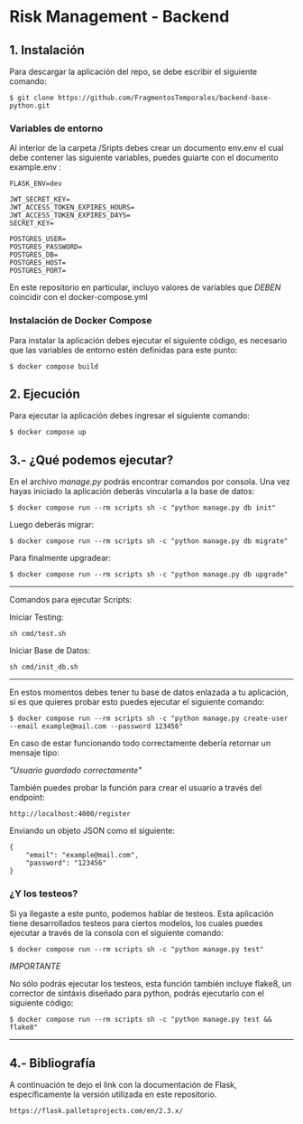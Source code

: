 # Risk Management - Backend 


## 1. Instalación

Para descargar la aplicación del repo, se debe escribir el siguiente comando:

```
$ git clone https://github.com/FragmentosTemporales/backend-base-python.git
```

### Variables de entorno

Al interior de la carpeta /Sripts debes crear un documento env.env el cual debe contener las siguiente variables, puedes guiarte con el documento example.env :

```
FLASK_ENV=dev

JWT_SECRET_KEY=
JWT_ACCESS_TOKEN_EXPIRES_HOURS=
JWT_ACCESS_TOKEN_EXPIRES_DAYS=
SECRET_KEY=

POSTGRES_USER=
POSTGRES_PASSWORD=
POSTGRES_DB=
POSTGRES_HOST=
POSTGRES_PORT=
```

En este repositorio en particular, incluyo valores de variables que *DEBEN* coincidir con el docker-compose.yml

### Instalación de Docker Compose

Para instalar la aplicación debes ejecutar el siguiente código, es necesario que las variables de entorno estén definidas para este punto:

```
$ docker compose build
```

## 2. Ejecución

Para ejecutar la aplicación debes ingresar el siguiente comando:

```
$ docker compose up
```

## 3.- ¿Qué podemos ejecutar?

En el archivo *manage.py* podrás encontrar comandos por consola. Una vez hayas iniciado la aplicación deberás vincularla a la base de datos:

```
$ docker compose run --rm scripts sh -c "python manage.py db init"
```

Luego deberás migrar:

```
$ docker compose run --rm scripts sh -c "python manage.py db migrate"
```

Para finalmente upgradear:

```
$ docker compose run --rm scripts sh -c "python manage.py db upgrade"
```

<hr/>

Comandos para ejecutar Scripts:

Iniciar Testing:
```
sh cmd/test.sh
```
Iniciar Base de Datos:
```
sh cmd/init_db.sh
```

<hr/>



En estos momentos debes tener tu base de datos enlazada a tu aplicación, si es que quieres probar esto puedes ejecutar el siguiente comando:

```
$ docker compose run --rm scripts sh -c "python manage.py create-user --email example@mail.com --password 123456"
```

En caso de estar funcionando todo correctamente debería retornar un mensaje tipo:

*"Usuario guardado correctamente"*

También puedes probar la función para crear el usuario a través del endpoint:

```
http://localhost:4000/register
```

Enviando un objeto JSON como el siguiente:

```
{
	"email": "example@mail.com",
	"password": "123456"
}
```

### ¿Y los testeos?

Si ya llegaste a este punto, podemos hablar de testeos.
Esta aplicación tiene desarrollados testeos para ciertos modelos, los cuales puedes ejecutar a través de la consola con el siguiente comando:

```
$ docker compose run --rm scripts sh -c "python manage.py test"
```

*IMPORTANTE*

No sólo podrás ejecutar los testeos, esta función también incluye flake8, un corrector de sintáxis diseñado para python, podrás ejecutarlo con el siguiente código:

```
$ docker compose run --rm scripts sh -c "python manage.py test && flake8"
```

<hr/>

## 4.- Bibliografía

A continuación te dejo el link con la documentación de Flask, específicamente la versión utilizada en este repositorio.

```
https://flask.palletsprojects.com/en/2.3.x/
```
